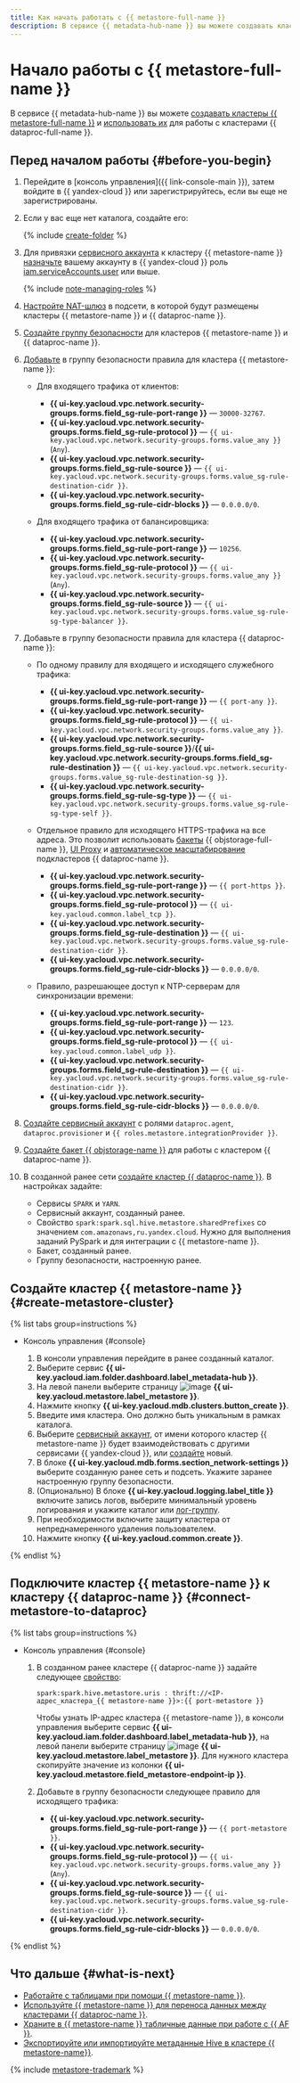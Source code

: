 ```yaml
---
title: Как начать работать с {{ metastore-full-name }}
description: В сервисе {{ metadata-hub-name }} вы можете создавать кластеры {{ metastore-full-name }} и использовать их для работы с кластерами {{ dataproc-full-name }}.
---
```


# Начало работы с {{ metastore-full-name }}

В сервисе {{ metadata-hub-name }} вы можете [создавать кластеры {{ metastore-full-name }}](#create-metastore-cluster) и [использовать их](#connect-metastore-to-dataproc) для работы с кластерами {{ dataproc-full-name }}.

## Перед началом работы {#before-you-begin}

1. Перейдите в [консоль управления]({{ link-console-main }}), затем войдите в {{ yandex-cloud }} или зарегистрируйтесь, если вы еще не зарегистрированы.

1. Если у вас еще нет каталога, создайте его:

   {% include [create-folder](../../_includes/create-folder.md) %}

1. Для привязки [сервисного аккаунта](../../iam/concepts/users/service-accounts.md) к кластеру {{ metastore-name }} [назначьте](../../iam/operations/roles/grant.md) вашему аккаунту в {{ yandex-cloud }} роль [iam.serviceAccounts.user](../../iam/security/index.md#iam-serviceAccounts-user) или выше.

    {% include [note-managing-roles](../../_includes/mdb/note-managing-roles.md) %}

1. [Настройте NAT-шлюз](../../vpc/operations/create-nat-gateway.md) в подсети, в которой будут размещены кластеры {{ metastore-name }} и {{ dataproc-name }}.

1. [Создайте группу безопасности](../../vpc/operations/security-group-create.md) для кластеров {{ metastore-name }} и {{ dataproc-name }}.

1. [Добавьте](../../vpc/operations/security-group-add-rule.md) в группу безопасности правила для кластера {{ metastore-name }}:

   * Для входящего трафика от клиентов:

       * **{{ ui-key.yacloud.vpc.network.security-groups.forms.field_sg-rule-port-range }}** — `30000-32767`.
       * **{{ ui-key.yacloud.vpc.network.security-groups.forms.field_sg-rule-protocol }}** — `{{ ui-key.yacloud.vpc.network.security-groups.forms.value_any }}` (`Any`).
       * **{{ ui-key.yacloud.vpc.network.security-groups.forms.field_sg-rule-source }}** — `{{ ui-key.yacloud.vpc.network.security-groups.forms.value_sg-rule-destination-cidr }}`.
       * **{{ ui-key.yacloud.vpc.network.security-groups.forms.field_sg-rule-cidr-blocks }}** — `0.0.0.0/0`.

   * Для входящего трафика от балансировщика:

       * **{{ ui-key.yacloud.vpc.network.security-groups.forms.field_sg-rule-port-range }}** — `10256`.
       * **{{ ui-key.yacloud.vpc.network.security-groups.forms.field_sg-rule-protocol }}** — `{{ ui-key.yacloud.vpc.network.security-groups.forms.value_any }}` (`Any`).
       * **{{ ui-key.yacloud.vpc.network.security-groups.forms.field_sg-rule-source }}** — `{{ ui-key.yacloud.vpc.network.security-groups.forms.value_sg-rule-sg-type-balancer }}`.

1. Добавьте в группу безопасности правила для кластера {{ dataproc-name }}:

   * По одному правилу для входящего и исходящего служебного трафика:

       * **{{ ui-key.yacloud.vpc.network.security-groups.forms.field_sg-rule-port-range }}** — `{{ port-any }}`.
       * **{{ ui-key.yacloud.vpc.network.security-groups.forms.field_sg-rule-protocol }}** — `{{ ui-key.yacloud.vpc.network.security-groups.forms.value_any }}`.
       * **{{ ui-key.yacloud.vpc.network.security-groups.forms.field_sg-rule-source }}**/**{{ ui-key.yacloud.vpc.network.security-groups.forms.field_sg-rule-destination }}** — `{{ ui-key.yacloud.vpc.network.security-groups.forms.value_sg-rule-destination-sg }}`.
       * **{{ ui-key.yacloud.vpc.network.security-groups.forms.field_sg-rule-sg-type }}** — `{{ ui-key.yacloud.vpc.network.security-groups.forms.value_sg-rule-sg-type-self }}`.

   * Отдельное правило для исходящего HTTPS-трафика на все адреса. Это позволит использовать [бакеты](../../storage/concepts/bucket.md) {{ objstorage-full-name }}, [UI Proxy](../../data-proc/concepts/interfaces.md) и [автоматическое масштабирование](../../data-proc/concepts/autoscaling.md) подкластеров {{ dataproc-name }}.

       * **{{ ui-key.yacloud.vpc.network.security-groups.forms.field_sg-rule-port-range }}** — `{{ port-https }}`.
       * **{{ ui-key.yacloud.vpc.network.security-groups.forms.field_sg-rule-protocol }}** — `{{ ui-key.yacloud.common.label_tcp }}`.
       * **{{ ui-key.yacloud.vpc.network.security-groups.forms.field_sg-rule-destination }}** — `{{ ui-key.yacloud.vpc.network.security-groups.forms.value_sg-rule-destination-cidr }}`.
       * **{{ ui-key.yacloud.vpc.network.security-groups.forms.field_sg-rule-cidr-blocks }}** — `0.0.0.0/0`.

   * Правило, разрешающее доступ к NTP-серверам для синхронизации времени:

       * **{{ ui-key.yacloud.vpc.network.security-groups.forms.field_sg-rule-port-range }}** — `123`.
       * **{{ ui-key.yacloud.vpc.network.security-groups.forms.field_sg-rule-protocol }}** — `{{ ui-key.yacloud.common.label_udp }}`.
       * **{{ ui-key.yacloud.vpc.network.security-groups.forms.field_sg-rule-destination }}** — `{{ ui-key.yacloud.vpc.network.security-groups.forms.value_sg-rule-destination-cidr }}`.
       * **{{ ui-key.yacloud.vpc.network.security-groups.forms.field_sg-rule-cidr-blocks }}** — `0.0.0.0/0`.

1. [Создайте сервисный аккаунт](../../iam/operations/sa/create.md#create-sa) с ролями `dataproc.agent`, `dataproc.provisioner` и `{{ roles.metastore.integrationProvider }}`.

1. [Создайте бакет {{ objstorage-name }}](../../storage/operations/buckets/create.md) для работы с кластером {{ dataproc-name }}.

1. В созданной ранее сети [создайте кластер {{ dataproc-name }}](../../data-proc/operations/cluster-create.md#create-cluster). В настройках задайте:

   * Сервисы `SPARK` и `YARN`.
   * Сервисный аккаунт, созданный ранее.
   * Свойство `spark:spark.sql.hive.metastore.sharedPrefixes` со значением `com.amazonaws,ru.yandex.cloud`. Нужно для выполнения заданий PySpark и для интеграции с {{ metastore-name }}.
   * Бакет, созданный ранее.
   * Группу безопасности, настроенную ранее.

## Создайте кластер {{ metastore-name }} {#create-metastore-cluster}

{% list tabs group=instructions %}

- Консоль управления {#console}

    1. В консоли управления перейдите в ранее созданный каталог.
    1. Выберите сервис **{{ ui-key.yacloud.iam.folder.dashboard.label_metadata-hub }}**.
    1. На левой панели выберите страницу ![image](../../_assets/console-icons/database.svg) **{{ ui-key.yacloud.metastore.label_metastore }}**.
    1. Нажмите кнопку **{{ ui-key.yacloud.mdb.clusters.button_create }}**.
    1. Введите имя кластера. Оно должно быть уникальным в рамках каталога.
    1. Выберите [сервисный аккаунт](../../iam/concepts/users/service-accounts.md), от имени которого кластер {{ metastore-name }} будет взаимодействовать с другими сервисами {{ yandex-cloud }}, или [создайте](../../iam/operations/sa/create.md) новый.
    1. В блоке **{{ ui-key.yacloud.mdb.forms.section_network-settings }}** выберите созданную ранее сеть и подсеть. Укажите заранее настроенную группу безопасности.
    1. (Опционально) В блоке **{{ ui-key.yacloud.logging.label_title }}** включите запись логов, выберите минимальный уровень логирования и укажите каталог или [лог-группу](../../logging/concepts/log-group.md).
    1. При необходимости включите защиту кластера от непреднамеренного удаления пользователем.
    1. Нажмите кнопку **{{ ui-key.yacloud.common.create }}**.

{% endlist %}

## Подключите кластер {{ metastore-name }} к кластеру {{ dataproc-name }} {#connect-metastore-to-dataproc}

{% list tabs group=instructions %}

- Консоль управления {#console}

    1. В созданном ранее кластере {{ dataproc-name }} задайте следующее [свойство](../../data-proc/concepts/settings-list.md):

        ```text
        spark:spark.hive.metastore.uris : thrift://<IP-адрес_кластера_{{ metastore-name }}>:{{ port-metastore }}
        ```

        Чтобы узнать IP-адрес кластера {{ metastore-name }}, в консоли управления выберите сервис **{{ ui-key.yacloud.iam.folder.dashboard.label_metadata-hub }}**, на левой панели выберите страницу ![image](../../_assets/console-icons/database.svg) **{{ ui-key.yacloud.metastore.label_metastore }}**. Для нужного кластера скопируйте значение из колонки **{{ ui-key.yacloud.metastore.field_metastore-endpoint-ip }}**.

    1. Добавьте в группу безопасности следующее правило для исходящего трафика:

        * **{{ ui-key.yacloud.vpc.network.security-groups.forms.field_sg-rule-port-range }}** — `{{ port-metastore }}`.
        * **{{ ui-key.yacloud.vpc.network.security-groups.forms.field_sg-rule-protocol }}** — `{{ ui-key.yacloud.vpc.network.security-groups.forms.value_any }}` (`Any`).
        * **{{ ui-key.yacloud.vpc.network.security-groups.forms.field_sg-rule-source }}** — `{{ ui-key.yacloud.vpc.network.security-groups.forms.value_sg-rule-destination-cidr }}`.
        * **{{ ui-key.yacloud.vpc.network.security-groups.forms.field_sg-rule-cidr-blocks }}** — `0.0.0.0/0`.

{% endlist %}

## Что дальше {#what-is-next}

* [Работайте с таблицами при помощи {{ metastore-name }}](../tutorials/sharing-tables.md).
* [Используйте {{ metastore-name }} для переноса данных между кластерами {{ dataproc-name }}](../tutorials/metastore-import.md).
* [Храните в {{ metastore-name }} табличные данные при работе с {{ AF }}](../../data-proc/tutorials/airflow-automation.md).
* [Экспортируйте или импортируйте метаданные Hive в кластере {{ metastore-name}}](../operations/metastore/export-and-import.md).

{% include [metastore-trademark](../../_includes/metadata-hub/metastore-trademark.md) %}
